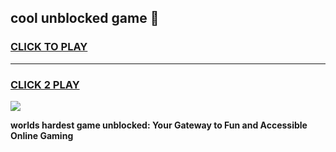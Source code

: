 
## cool unblocked game 👋
<h3>
<a href="https://premium.freeplayer.one?title=cool_unblocked_game&ref=13F">CLICK TO PLAY</a></h3>
<hr>

<h3>
<a href="https://premium.freeplayer.one?title=cool_unblocked_game&ref=13F">CLICK 2 PLAY</a>
  
</h3>

<a href="https://premium.freeplayer.one?title=cool_unblocked_game&ref=12F/"><img src="https://clearcache.store/games.png"></a>


**worlds hardest game unblocked: Your Gateway to Fun and Accessible Online Gaming**
